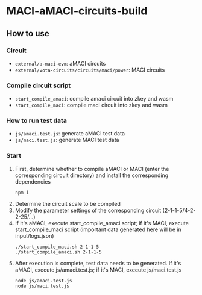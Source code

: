 # MACI-aMACI-circuits-build

## How to use

### Circuit

- `external/a-maci-evm`: aMACI circuits
- `external/vota-circuits/circuits/maci/power`: MACI circuits

### Compile circuit script

- `start_compile_amaci`: compile amaci circuit into zkey and wasm
- `start_compile_maci`: compile maci circuit into zkey and wasm

### How to run test data

- `js/amaci.test.js`: generate aMACI test data
- `js/maci.test.js`: generate MACI test data

### Start

1. First, determine whether to compile aMACI or MACI (enter the corresponding circuit directory) and install the corresponding dependencies
    ```shell
    npm i
    ```
2. Determine the circuit scale to be compiled
3. Modify the parameter settings of the corresponding circuit (2-1-1-5/4-2-2-25/...)
4. If it's aMACI, execute start_compile_amaci script; if it's MACI, execute start_compile_maci script (important data generated here will be in input/logs.json)
    ```shell
    ./start_compile_maci.sh 2-1-1-5
    ./start_compile_amaci.sh 2-1-1-5
    ```
5. After execution is complete, test data needs to be generated. If it's aMACI, execute js/amaci.test.js; if it's MACI, execute js/maci.test.js
    ```shell
    node js/amaci.test.js
    node js/maci.test.js
    ```
